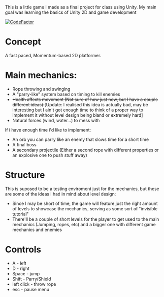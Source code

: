This is a little game I made as a final project for class using Unity.
My main goal was learning the basics of Unity 2D and game development 

[![CodeFactor](https://www.codefactor.io/repository/github/notavu/stranded-project/badge)](https://www.codefactor.io/repository/github/notavu/stranded-project)

# Concept

A fast paced, Momentum-based 2D platformer.

# Main mechanics:	
- Rope throwing and swinging 
- A "parry-like" system based on timing to kill enemies
- <s> Health affects movement (Not sure of how just now, but I have a couple different ideas)	</s> [Update: I realised this idea is actually bad, may be interesting but I ain't got enough time to think of a proper way to implement it without level design being bland or extremely hard]
- Natural forces (wind, water...) to mess with 		

If i have enough time i'd like to implement:
- An orb you can parry like an enemy that slows time for a short time
- A final boss 
- A secondary projectile (Either a second rope with different properties or an explosive one to push stuff away)

# Structure
This is suposed to be a testing enviroment just for the mechanics, but these are some of the ideas i had in mind about level design:	

- Since I may be short of time, the game will feature just the right amount of levels to showcase the mechanics, serving as some sort of "invisible tutorial"	
- There'll be a couple of short levels for the player to get used to the main mechanics (Jumping, ropes, etc) and a bigger one with different game mechanics and enemies	
# Controls 
- A - left
- D - right 
- Space - jump
- Shift - Parry/Shield
- left click - throw rope
- esc - pause menu

